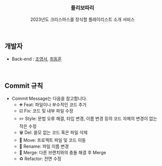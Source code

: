 <div align="center">

### 플리보따리
2023년도 크리스마스를 장식할 플레이리스트 소개 서비스

</div>

<br>

## 개발자
- Back-end : [조영서](https://github.com/dudrhy12), [최동훈](https://github.com/ulsandonghun)


<br>


## Commit 규칙
- Commit Message는 다음을 참고합니다.
    - ➕ Feat: 파일이나 부수적인 코드 추가
    - ☑️ Fix: 코드 및 내부 파일 수정
    - ✏️ Style: 문법 오류 해결, 타입 변경, 이름 변경 등의 코드 자체의 변경이 없는 작은 수정
    - 🗑️ Del: 쓸모 없는 코드 혹은 파일 삭제
    - 🚚 Move: 프로젝트 파일 및 코드 이동
    - 📛 Rename: 파일 이름 변경
    - 🔀 Merge: 다른 브랜치와의 충돌 해결 후 Merge
    - ♻️ Refactor: 전면 수정


<br>

